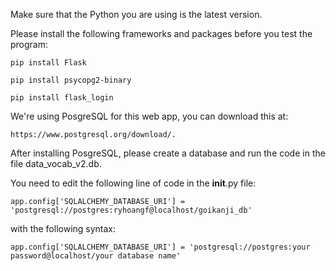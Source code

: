 Make sure that the Python you are using is the latest version.

Please install the following frameworks and packages before you test the program:

    pip install Flask
    
    pip install psycopg2-binary
    
    pip install flask_login

We're using PosgreSQL for this web app, you can download this at:

    https://www.postgresql.org/download/.
    
After installing PosgreSQL, please create a database and run the code in the file data_vocab_v2.db.

You need to edit the following line of code in the __init__.py file:

    app.config['SQLALCHEMY_DATABASE_URI'] = 'postgresql://postgres:ryhoangf@localhost/goikanji_db'
    
with the following syntax:

    app.config['SQLALCHEMY_DATABASE_URI'] = 'postgresql://postgres:your password@localhost/your database name'
